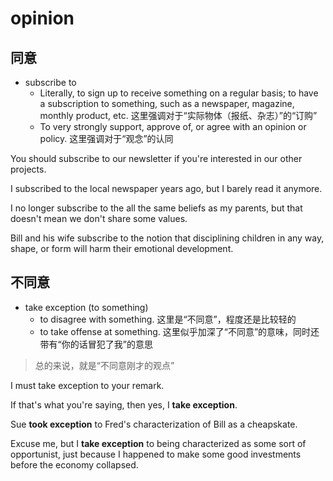 # opinion

## 同意

- subscribe to
  - Literally, to sign up to receive something on a regular basis; to have a subscription to something, such as a newspaper, magazine, monthly product, etc. 这里强调对于“实际物体（报纸、杂志）”的“订购”
  - To very strongly support, approve of, or agree with an opinion or policy. 这里强调对于“观念”的认同

You should subscribe to our newsletter if you're interested in our other projects.

I subscribed to the local newspaper years ago, but I barely read it anymore.

I no longer subscribe to the all the same beliefs as my parents, but that doesn't mean we don't share some values.

Bill and his wife subscribe to the notion that disciplining children in any way, shape, or form will harm their emotional development.

## 不同意

- take exception (to something)
  - to disagree with something. 这里是“不同意”，程度还是比较轻的
  - to take offense at something. 这里似乎加深了“不同意”的意味，同时还带有“你的话冒犯了我”的意思

> 总的来说，就是“不同意刚才的观点”

I must take exception to your remark.

If that's what you're saying, then yes, I **take exception**.

Sue **took exception** to Fred's characterization of Bill as a cheapskate.

Excuse me, but I **take exception** to being characterized as some sort of opportunist, just because I happened to make some good investments before the economy collapsed.


